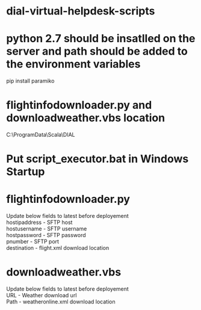 # dial-virtual-helpdesk-scripts

# python 2.7 should be insatlled on the server and path should be added to the environment variables
pip install paramiko
 
# flightinfodownloader.py and downloadweather.vbs location
C:\ProgramData\Scala\DIAL

# Put script_executor.bat in Windows Startup

# flightinfodownloader.py
Update below fields to latest before deployement  
hostipaddress - SFTP host  
hostusername - SFTP username  
hostpassword - SFTP password  
pnumber - SFTP port  
destination - flight.xml download location  

# downloadweather.vbs
Update below fields to latest before deployement  
URL - Weather download url  
Path - weatheronline.xml download location  
